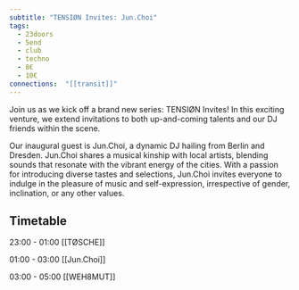 ```yaml
---
subtitle: "ТENSIØN Invites: Jun.Choi"
tags:
  - 23doors
  - 5end
  - club
  - techno
  - 8€
  - 10€
connections:  "[[transit]]"
---
```

Join us as we kick off a brand new series: TENSIØN Invites! In this exciting venture, we extend invitations to both up-and-coming talents and our DJ friends within the scene.

Our inaugural guest is Jun.Choi, a dynamic DJ hailing from Berlin and Dresden. Jun.Choi shares a musical kinship with local artists, blending sounds that resonate with the vibrant energy of the cities. With a passion for introducing diverse tastes and selections, Jun.Choi invites everyone to indulge in the pleasure of music and self-expression, irrespective of gender, inclination, or any other values.

## Timetable

23:00 - 01:00 [[TØSCHE]]

01:00 - 03:00 [[Jun.Choi]]

03:00 - 05:00 [[WEH8MUT]]

